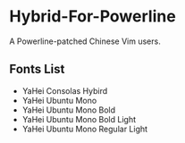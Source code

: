 # Hybrid-For-Powerline
A Powerline-patched Chinese Vim users.

## Fonts List

* YaHei Consolas Hybird
* YaHei Ubuntu Mono 
* YaHei Ubuntu Mono Bold
* YaHei Ubuntu Mono Bold Light 
* YaHei Ubuntu Mono Regular Light
